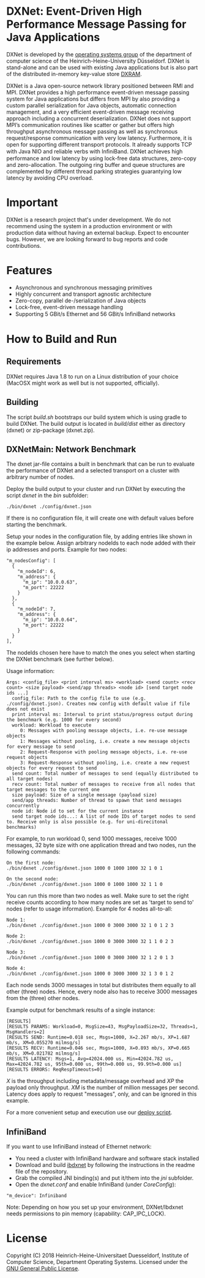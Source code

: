 # DXNet: Event-Driven High Performance Message Passing for Java Applications
DXNet is developed by the [operating systems group](http://www.cs.hhu.de/en/research-groups/operating-systems.html)
of the department of computer science of the Heinrich-Heine-University 
Düsseldorf. DXNet is stand-alone and can be used with existing Java applications
but is also part of the distributed in-memory key-value store [DXRAM](https://github.com/hhu-bsinfo/dxram).

DXNet is a Java open-source network library positioned between RMI and MPI.
DXNet provides a high performance event-driven message passing system for
Java applications but differs from MPI by also providing a custom parallel
serialization for Java objects, automatic connection management, and a very
efficient event-driven message receiving approach including a concurrent
deserialization. DXNet does not support MPI’s communication routines like
scatter or gather but offers high throughput asynchronous message passing
as well as synchronous request/response communication with very low latency.
Furthermore, it is open for supporting different transport protocols. It already
supports TCP with Java NIO and reliable verbs with InﬁniBand.
DXNet achieves high performance and low latency by using lock-free data
structures, zero-copy and zero-allocation. The outgoing ring buffer and queue
structures are complemented by different thread parking strategies guarantying
low latency by avoiding CPU overload.

# Important
DXNet is a research project that's under development. We do not 
recommend using the system in a production environment or with 
production data without having an external backup. Expect to encounter 
bugs. However, we are looking forward to bug reports and code 
contributions.

# Features
* Asynchronous and synchronous messaging primitives
* Highly concurrent and transport agnostic architecture
* Zero-copy, parallel de-/serialization of Java objects
* Lock-free, event-driven message handling
* Supporting 5 GBit/s Ethernet and 56 GBit/s InﬁniBand networks

# How to Build and Run
## Requirements
DXNet requires Java 1.8 to run on a Linux distribution of your choice
(MacOSX might work as well but is not supported, officially).

## Building
The script *build.sh* bootstraps our build system which is using gradle to build DXNet. The build output is located
in *build/dist* either as directory (dxnet) or zip-package (dxnet.zip).

## DXNetMain: Network Benchmark
The dxnet jar-file contains a built in benchmark that can be run to evaluate the performance of DXNet and a selected
transport on a cluster with arbitrary number of nodes.

Deploy the build output to your cluster and run DXNet by executing the script *dxnet* in the *bin* subfolder:
```
./bin/dxnet ./config/dxnet.json
```

If there is no configuration file, it will create one with default values before starting the benchmark.

Setup your nodes in the configuration file, by adding entries like shown in the example below. Assign arbitrary nodeIds
to each node added with their ip addresses and ports. Example for two nodes:
```
"m_nodesConfig": [
  {
    "m_nodeId": 6,
    "m_address": {
      "m_ip": "10.0.0.63",
      "m_port": 22222
    }
  },
  {
    "m_nodeId": 7,
    "m_address": {
      "m_ip": "10.0.0.64",
      "m_port": 22222
    }
  }
],
```

The nodeIds chosen here have to match the ones you select when starting the DXNet benchmark (see further below).

Usage information:
```
Args: <config_file> <print interval ms> <workload> <send count> <recv count> <size payload> <send/app threads> <node id> [send target node ids ...]
  config_file: Path to the config file to use (e.g. ./config/dxnet.json). Creates new config with default value if file does not exist
  print interval ms: Interval to print status/progress output during the benchmark (e.g. 1000 for every second)
  workload: Workload to execute
     0: Messages with pooling message objects, i.e. re-use message objects
     1: Messages without pooling, i.e. create a new message objects for every message to send
     2: Request-Response with pooling message objects, i.e. re-use request objects
     3: Request-Response without pooling, i.e. create a new request objects for every request to send
  send count: Total number of messages to send (equally distributed to all target nodes)
  recv count: Total number of messages to receive from all nodes that target messages to the current one
  size payload: Size of a single message (payload size)
  send/app threads: Number of thread to spawn that send messages concurrently
  node id: Node id to set for the current instance
  send target node ids...: A list of node IDs of target nodes to send to. Receive only is also possible (e.g. for uni-direcitonal benchmarks)
```

For example, to run workload 0, send 1000 messages, receive 1000 messages, 32 byte size with one application thread and
two nodes, run the following commands:
```
On the first node:
./bin/dxnet ./config/dxnet.json 1000 0 1000 1000 32 1 0 1

On the second node:
./bin/dxnet ./config/dxnet.json 1000 0 1000 1000 32 1 1 0
```

You can run this more than two nodes as well. Make sure to set the right receive counts according to how many nodes
are set as 'target to send to' nodes (refer to usage information). Example for 4 nodes all-to-all:
```
Node 1:
./bin/dxnet ./config/dxnet.json 1000 0 3000 3000 32 1 0 1 2 3

Node 2:
./bin/dxnet ./config/dxnet.json 1000 0 3000 3000 32 1 1 0 2 3

Node 3:
./bin/dxnet ./config/dxnet.json 1000 0 3000 3000 32 1 2 0 1 3

Node 4:
./bin/dxnet ./config/dxnet.json 1000 0 3000 3000 32 1 3 0 1 2
```

Each node sends 3000 messages in total but distributes them equally to all other (three) nodes. Hence, every node
also has to receive 3000 messages from the (three) other nodes.

Example output for benchmark results of a single instance:
```
[RESULTS]
[RESULTS PARAMS: Workload=0, MsgSize=43, MsgPayloadSize=32, Threads=1, MsgHandlers=2]
[RESULTS SEND: Runtime=0.018 sec, Msgs=1000, X=2.267 mb/s, XP=1.687 mb/s, XM=0.055270 milmsg/s]
[RESULTS RECV: Runtime=0.046 sec, Msgs=1000, X=0.893 mb/s, XP=0.665 mb/s, XM=0.021782 milmsg/s]
[RESULTS LATENCY: Msgs=1, Avg=42024.000 us, Min=42024.782 us, Max=42024.782 us, 95th=0.000 us, 99th=0.000 us, 99.9th=0.000 us]
[RESULTS ERRORS: ReqRespTimeouts=0]
```

*X* is the throughput including metadata/message overhead and *XP* the payload only throughput. *XM* is the number of
million messages per second. Latency does apply to request "messages", only, and can be ignored in this example.

For a more convenient setup and execution use our [deploy script](https://github.com/hhu-bsinfo/cdepl).

## InfiniBand
If you want to use InfiniBand instead of Ethernet network:
* You need a cluster with InfiniBand hardware and software stack
installed
* Download and build [ibdxnet](https://github.com/hhu-bsinfo/ibdxnet) by following the instructions in the readme
file of the repository.
* Grab the compiled JNI binding(s) and put it/them into the *jni* subfolder.
* Open the *dxnet.conf* and enable InfiniBand
(under *CoreConfig*):
```
"m_device": Infiniband
```

Note: Depending on how you set up your environment, DXNet/Ibdxnet needs
permissions to pin memory (capability: CAP_IPC_LOCK).

# License

Copyright (C) 2018 Heinrich-Heine-Universitaet Duesseldorf,
Institute of Computer Science, Department Operating Systems. 
Licensed under the [GNU General Public License](LICENSE).

